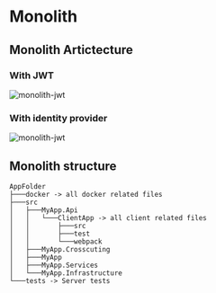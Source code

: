 # Monolith

## Monolith Artictecture

### With JWT

![monolith-jwt](../assets/Monolith-with-jwt.png)

### With identity provider

![monolith-jwt](../assets/Monolith-with-identity-server.png)

## Monolith structure

```
AppFolder
├───docker -> all docker related files
├───src
│   ├───MyApp.Api
│   │   └───ClientApp -> all client related files
│   │       ├───src
│   │       ├───test
│   │       └───webpack
│   ├───MyApp.Crosscuting
│   ├───MyApp
│   ├───MyApp.Services
│   └───MyApp.Infrastructure
└───tests -> Server tests
```
